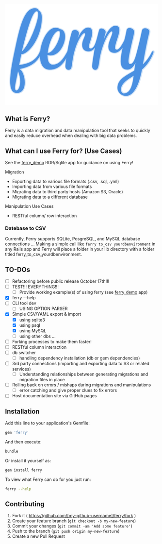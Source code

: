 ![ferry](doc/ferry_readme_icon_2.png)

## What is Ferry?
Ferry is a data migration and data manipulation tool that seeks to quickly and easily reduce overhead when dealing with big data problems.

## What can I use Ferry for? (Use Cases)
See the [ferry_demo](http://github.com/cmu-is-projects/ferry_demo.com) ROR/Sqlite app for guidance on using Ferry!

Migration
  - Exporting data to various file formats (.csv, .sql, .yml)
  - Importing data from various file formats
  - Migrating data to third party hosts (Amazon S3, Oracle)
  - Migrating data to a different database

Manipulation Use Cases
  - RESTful column/ row interaction

### Datebase to CSV
Currently, Ferry supports SQLite, PosgreSQL, and MySQL database connections  ...
Making a simple call like ```ferry to_csv yourdbenvironment``` in any Rails app and Ferry will place a folder in your lib directory with a folder titled ferry_to_csv_yourdbenvironment.

## TO-DOs
- [ ] Refactoring before public release October 17th!!!
- [ ] TEST!!! EVERYTHING!!!
  - [ ] Provide working example(s) of using ferry (see [ferry_demo](http://github.com/cmu-is-projects/ferry_demo.com) app)
- [x] ferry --help
- [ ] CLI tool dev
  - [ ] USING OPTION PARSER
- [x] Simple CSV/YAML export & import
  - [x] using sqlite3
  - [x] using psql
  - [x] using MySQL
  - [ ] using other dbs ...
- [ ] Forking processes to make them faster!
- [ ] RESTful column interaction
- [ ] db switcher
  - [ ] handling dependency installation (db or gem dependencies)
- [ ] 3rd party connections (importing and exporting data to S3 or related services)
  - [ ] Understanding relationships between generating migrations and migration files in place
- [ ] Rolling back on errors / mishaps during migrations and manipulations
  - [ ] error catching and give proper clues to fix errors
- [ ] Host documentation site via GitHub pages

## Installation
Add this line to your application's Gemfile:
``` ruby
gem 'ferry'
```

And then execute:
``` sh
bundle
```

Or install it yourself as:
``` sh
gem install ferry
```

To view what Ferry can do for you just run:
``` sh
ferry --help
```

## Contributing

1. Fork it ( https://github.com/[my-github-username]/ferry/fork )
2. Create your feature branch (`git checkout -b my-new-feature`)
3. Commit your changes (`git commit -am 'Add some feature'`)
4. Push to the branch (`git push origin my-new-feature`)
5. Create a new Pull Request
